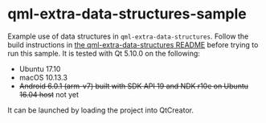 qml-extra-data-structures-sample
================================

Example use of data structures in `qml-extra-data-structures`. Follow the build instructions in [the
qml-extra-data-structures README](../../README.md) before trying to run this sample. It is tested with Qt 5.10.0 on the
following:

  - Ubuntu 17.10
  - macOS 10.13.3 
  - ~~Android 6.0.1 (arm-v7) built with SDK API 19 and NDK r10e on Ubuntu 16.04 host~~ not yet

It can be launched by loading the project into QtCreator.
